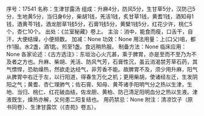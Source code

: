 序号：17541
名称：生津甘露汤
组成：升麻4分，防风5分，生甘草5分，汉防己5分，生地黄5分，当归身6分，柴胡1钱，羌活1钱，炙甘草1钱，黄耆1钱，酒知母1钱，酒黄芩1钱，酒龙胆草1钱5分，石膏1钱5分，黄檗1钱5分，红花少许，桃仁5个，杏仁10个。
出处：《兰室秘藏》卷上。
主治：消中，能食而瘦，口舌干，自汗，大便结燥，小便频数。
加减：None
功效：None
用法用量：上(口父)咀，都作1服。水2盏，酒1匙，煎至1盏。食远稍热服。
制备方法：None
临床应用：None
各家论述：《古方选注》：东垣治心火亢甚，乘于脾胃，亦是至而不至乃为不及者之方也。升麻、柴胡、羌活、防风气芳，石膏性沉，虽云消渴禁芳草石药，其气慓悍，恐助燥热，然欲走达经气，非芳香不能。故脾胃不及，须少用升麻，阳气从脾胃中右迁于左，以行阳道，得春生万化之机；更用柴胡，使诸经左迁，生发阴阳之气；黄耆、杏仁理肺气；佐石膏、知母、黄芩诸手阳明气分之热以生津，生地、当归、桃仁、红花破血结，佐龙胆、黄柏、防己清足阳明血分之热以生液。津液既生，燥热亦解，又何患二阳复结也。
用药禁忌：None
附注：清凉饮子（原书同卷）、生津甘露饮（《杏苑》卷五）。
